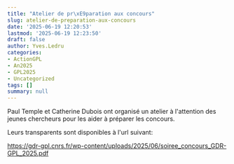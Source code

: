 ```yaml
---
title: "Atelier de pr\xE9paration aux concours"
slug: atelier-de-preparation-aux-concours
date: '2025-06-19 12:20:53'
lastmod: '2025-06-19 12:23:50'
draft: false
author: Yves.Ledru
categories:
- ActionGPL
- An2025
- GPL2025
- Uncategorized
tags: []
summary: null
---
```


Paul Temple et Catherine Dubois ont organisé un atelier à l'attention des jeunes chercheurs pour les aider à préparer les concours.

Leurs transparents sont disponibles à l'url suivant:

<https://gdr-gpl.cnrs.fr/wp-content/uploads/2025/06/soiree_concours_GDR-GPL_2025.pdf>
